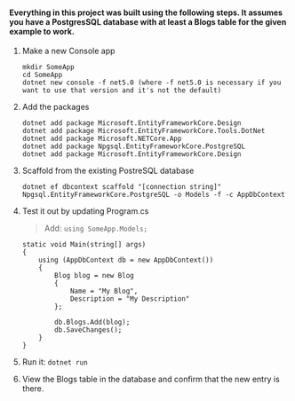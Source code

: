 #### Everything in this project was built using the following steps. It assumes you have a PostgresSQL database with at least a Blogs table for the given example to work.

1. Make a new Console app
	```
	mkdir SomeApp
	cd SomeApp
	dotnet new console -f net5.0 (where -f net5.0 is necessary if you want to use that version and it's not the default)
	```

2. Add the packages

	```
	dotnet add package Microsoft.EntityFrameworkCore.Design
 	dotnet add package Microsoft.EntityFrameworkCore.Tools.DotNet
 	dotnet add package Microsoft.NETCore.App
	dotnet add package Npgsql.EntityFrameworkCore.PostgreSQL
	dotnet add package Microsoft.EntityFrameworkCore.Design
	```

3. Scaffold from the existing PostreSQL database
	```
	dotnet ef dbcontext scaffold "[connection string]" Npgsql.EntityFrameworkCore.PostgreSQL -o Models -f -c AppDbContext
	```

4. Test it out by updating Program.cs
	> Add: `using SomeApp.Models;`

	```
	static void Main(string[] args)
	{
		using (AppDbContext db = new AppDbContext())
		{
			Blog blog = new Blog
			{
				Name = "My Blog",
				Description = "My Description"
			};

			db.Blogs.Add(blog);
			db.SaveChanges();
		}
	}
	```

5. Run it: `dotnet run`

6. View the Blogs table in the database and confirm that the new entry is there.